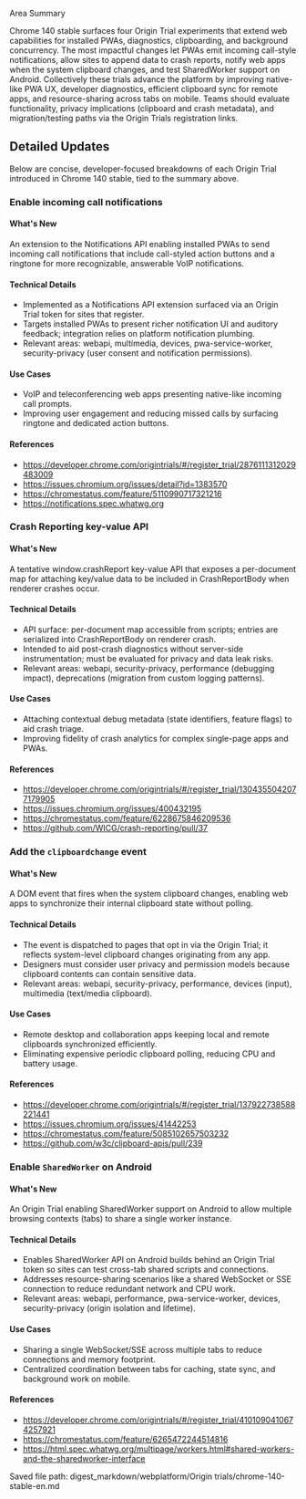 Area Summary

Chrome 140 stable surfaces four Origin Trial experiments that extend web capabilities for installed PWAs, diagnostics, clipboarding, and background concurrency. The most impactful changes let PWAs emit incoming call-style notifications, allow sites to append data to crash reports, notify web apps when the system clipboard changes, and test SharedWorker support on Android. Collectively these trials advance the platform by improving native-like PWA UX, developer diagnostics, efficient clipboard sync for remote apps, and resource-sharing across tabs on mobile. Teams should evaluate functionality, privacy implications (clipboard and crash metadata), and migration/testing paths via the Origin Trials registration links.

## Detailed Updates

Below are concise, developer-focused breakdowns of each Origin Trial introduced in Chrome 140 stable, tied to the summary above.

### Enable incoming call notifications

#### What's New
An extension to the Notifications API enabling installed PWAs to send incoming call notifications that include call-styled action buttons and a ringtone for more recognizable, answerable VoIP notifications.

#### Technical Details
- Implemented as a Notifications API extension surfaced via an Origin Trial token for sites that register.
- Targets installed PWAs to present richer notification UI and auditory feedback; integration relies on platform notification plumbing.
- Relevant areas: webapi, multimedia, devices, pwa-service-worker, security-privacy (user consent and notification permissions).

#### Use Cases
- VoIP and teleconferencing web apps presenting native-like incoming call prompts.
- Improving user engagement and reducing missed calls by surfacing ringtone and dedicated action buttons.

#### References
- https://developer.chrome.com/origintrials/#/register_trial/2876111312029483009
- https://issues.chromium.org/issues/detail?id=1383570
- https://chromestatus.com/feature/5110990717321216
- https://notifications.spec.whatwg.org

### Crash Reporting key-value API

#### What's New
A tentative window.crashReport key-value API that exposes a per-document map for attaching key/value data to be included in CrashReportBody when renderer crashes occur.

#### Technical Details
- API surface: per-document map accessible from scripts; entries are serialized into CrashReportBody on renderer crash.
- Intended to aid post-crash diagnostics without server-side instrumentation; must be evaluated for privacy and data leak risks.
- Relevant areas: webapi, security-privacy, performance (debugging impact), deprecations (migration from custom logging patterns).

#### Use Cases
- Attaching contextual debug metadata (state identifiers, feature flags) to aid crash triage.
- Improving fidelity of crash analytics for complex single-page apps and PWAs.

#### References
- https://developer.chrome.com/origintrials/#/register_trial/1304355042077179905
- https://issues.chromium.org/issues/400432195
- https://chromestatus.com/feature/6228675846209536
- https://github.com/WICG/crash-reporting/pull/37

### Add the `clipboardchange` event

#### What's New
A DOM event that fires when the system clipboard changes, enabling web apps to synchronize their internal clipboard state without polling.

#### Technical Details
- The event is dispatched to pages that opt in via the Origin Trial; it reflects system-level clipboard changes originating from any app.
- Designers must consider user privacy and permission models because clipboard contents can contain sensitive data.
- Relevant areas: webapi, security-privacy, performance, devices (input), multimedia (text/media clipboard).

#### Use Cases
- Remote desktop and collaboration apps keeping local and remote clipboards synchronized efficiently.
- Eliminating expensive periodic clipboard polling, reducing CPU and battery usage.

#### References
- https://developer.chrome.com/origintrials/#/register_trial/137922738588221441
- https://issues.chromium.org/issues/41442253
- https://chromestatus.com/feature/5085102657503232
- https://github.com/w3c/clipboard-apis/pull/239

### Enable `SharedWorker` on Android

#### What's New
An Origin Trial enabling SharedWorker support on Android to allow multiple browsing contexts (tabs) to share a single worker instance.

#### Technical Details
- Enables SharedWorker API on Android builds behind an Origin Trial token so sites can test cross-tab shared scripts and connections.
- Addresses resource-sharing scenarios like a shared WebSocket or SSE connection to reduce redundant network and CPU work.
- Relevant areas: webapi, performance, pwa-service-worker, devices, security-privacy (origin isolation and lifetime).

#### Use Cases
- Sharing a single WebSocket/SSE across multiple tabs to reduce connections and memory footprint.
- Centralized coordination between tabs for caching, state sync, and background work on mobile.

#### References
- https://developer.chrome.com/origintrials/#/register_trial/4101090410674257921
- https://chromestatus.com/feature/6265472244514816
- https://html.spec.whatwg.org/multipage/workers.html#shared-workers-and-the-sharedworker-interface

Saved file path: digest_markdown/webplatform/Origin trials/chrome-140-stable-en.md